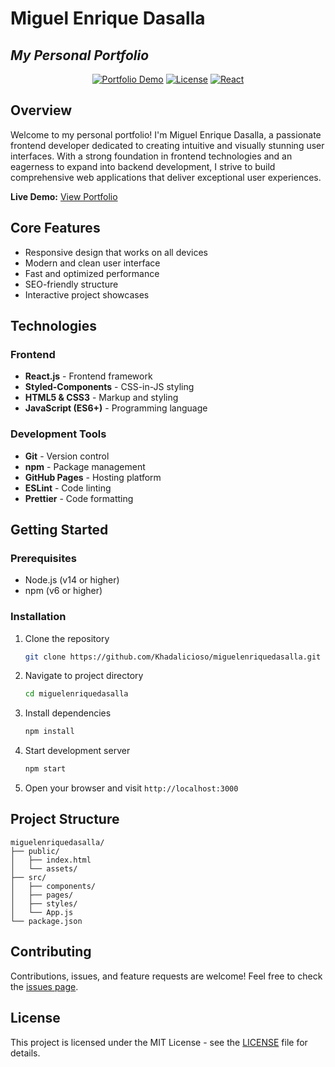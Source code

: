 # Miguel Enrique Dasalla

## _My Personal Portfolio_

<div align="center">

[![Portfolio Demo](https://img.shields.io/badge/Demo-Live%20Preview-blue)](https://khadalicioso.github.io/miguelenriquedasalla)
[![License](https://img.shields.io/badge/License-MIT-green.svg)](LICENSE)
[![React](https://img.shields.io/badge/React-18.x-blue)](https://reactjs.org/)

</div>

## Overview

Welcome to my personal portfolio! I'm Miguel Enrique Dasalla, a passionate frontend developer dedicated to creating intuitive and visually stunning user interfaces. With a strong foundation in frontend technologies and an eagerness to expand into backend development, I strive to build comprehensive web applications that deliver exceptional user experiences.

**Live Demo:** [View Portfolio](https://khadalicioso.github.io/miguelenriquedasalla)

## Core Features

- Responsive design that works on all devices
- Modern and clean user interface
- Fast and optimized performance
- SEO-friendly structure
- Interactive project showcases

## Technologies

### Frontend

- **React.js** - Frontend framework
- **Styled-Components** - CSS-in-JS styling
- **HTML5 & CSS3** - Markup and styling
- **JavaScript (ES6+)** - Programming language

### Development Tools

- **Git** - Version control
- **npm** - Package management
- **GitHub Pages** - Hosting platform
- **ESLint** - Code linting
- **Prettier** - Code formatting

## Getting Started

### Prerequisites

- Node.js (v14 or higher)
- npm (v6 or higher)

### Installation

1. Clone the repository

   ```bash
   git clone https://github.com/Khadalicioso/miguelenriquedasalla.git
   ```

2. Navigate to project directory

   ```bash
   cd miguelenriquedasalla
   ```

3. Install dependencies

   ```bash
   npm install
   ```

4. Start development server

   ```bash
   npm start
   ```

5. Open your browser and visit `http://localhost:3000`

## Project Structure

```
miguelenriquedasalla/
├── public/
│   ├── index.html
│   └── assets/
├── src/
│   ├── components/
│   ├── pages/
│   ├── styles/
│   └── App.js
└── package.json
```

## Contributing

Contributions, issues, and feature requests are welcome! Feel free to check the [issues page](https://github.com/Khadalicioso/miguelenriquedasalla/issues).

## License

This project is licensed under the MIT License - see the [LICENSE](LICENSE) file for details.
